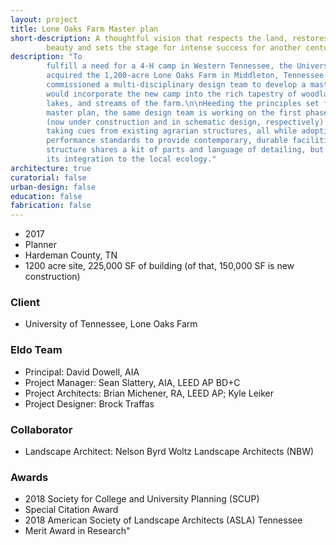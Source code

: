 ```yaml
---
layout: project
title: Lone Oaks Farm Master plan
short-description: A thoughtful vision that respects the land, restores it to its natural
        beauty and sets the stage for intense success for another century.
description: "To
        fulfill a need for a 4-H camp in Western Tennessee, the University of Tennessee
        acquired the 1,200-acre Lone Oaks Farm in Middleton, Tennessee. The client
        commissioned a multi-disciplinary design team to develop a master plan that
        would incorporate the new camp into the rich tapestry of woodlands, open pasture,
        lakes, and streams of the farm.\n\nHeeding the principles set forth in the
        master plan, the same design team is working on the first phases of development
        (now under construction and in schematic design, respectively) at the farm,
        taking cues from existing agrarian structures, all while adopting updated
        performance standards to provide contemporary, durable facilities. Each new
        structure shares a kit of parts and language of detailing, but is unique in
        its integration to the local ecology."
architecture: true
curatorial: false
urban-design: false
education: false
fabrication: false
---
```


- 2017
- Planner
- Hardeman County, TN
- 1200 acre site, 225,000 SF of building (of that, 150,000 SF is new construction)

### Client
- University of Tennessee, Lone Oaks Farm

### Eldo Team
- Principal: David Dowell, AIA
- Project Manager: Sean Slattery, AIA, LEED AP BD+C
- Project Architects: Brian Michener, RA, LEED AP; Kyle Leiker
- Project Designer: Brock Traffas

### Collaborator
- Landscape Architect: Nelson Byrd Woltz Landscape Architects (NBW)

### Awards
- 2018 Society for College and University Planning (SCUP) 
- Special Citation Award
- 2018 American Society of Landscape Architects (ASLA) Tennessee 
- Merit Award in Research"